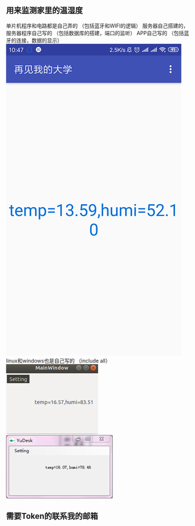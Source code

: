 ## 用来监测家里的温湿度

单片机程序和电路都是自己弄的
     （包括蓝牙和WIFI的逻辑）
服务器自己搭建的，服务器程序自己写的
     （包括数据库的搭建，端口的监听）
APP自己写的
      （包括蓝牙的连接，数据的显示）
![Image text](https://raw.githubusercontent.com/TTHHR/wenshidu/master/Android/android.png)
linux和windows也是自己写的
      （include all）
      ![Image text](https://raw.githubusercontent.com/TTHHR/wenshidu/master/linux/linux.png)
![Image text](https://raw.githubusercontent.com/TTHHR/wenshidu/master/windows/windows.png)



## 需要Token的联系我的邮箱


